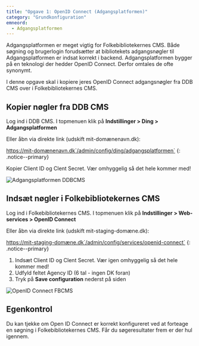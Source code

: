 ```yaml
---
title: "Opgave 1: OpenID Connect (Adgangsplatformen)"
category: "Grundkonfiguration"
emneord:
  - Adgangsplatformen
---
```


Adgangsplatformen er meget vigtig for Folkebibliotekernes CMS. Både søgning og brugerlogin forudsætter at bibliotekets adgangsnøgler til Adgangsplatformen er indsat korrekt i backend. Adgangsplatformen bygger på en teknologi der hedder OpenID Connect. Derfor omtales de ofte synonymt.

I denne opgave skal i kopiere jeres OpenID Connect adgangsnøgler fra DDB CMS over i Folkebibliotekernes CMS.

## Kopier nøgler fra DDB CMS

Log ind i DDB CMS. I topmenuen klik på **Indstillinger > Ding > Adgangsplatformen**

Eller åbn via direkte link (udskift mit-domænenavn.dk):

https://mit-domænenavn.dk`/admin/config/ding/adgangsplatformen`
{: .notice--primary}

Kopier Client ID og Clent Secret. Vær omhyggelig så det hele kommer med!


![Adgangsplatformen DDBCMS](https://github.com/danskernesdigitalebibliotek/folkebibliotekernes_cms_manual/assets/1641342/c2318e78-7318-4384-91b7-358b613b0e70)


## Indsæt nøgler i Folkebibliotekernes CMS

Log ind i Folkebibliotekernes CMS. I topmenuen klik på **Indstillinger > Web-services > OpenID Connect**

Eller åbn via direkte link (udskift mit-staging-domæne.dk):

https://mit-staging-domæne.dk`/admin/config/services/openid-connect`
{: .notice--primary}

1. Indsæt Client ID og Clent Secret. Vær igen omhyggelig så det hele kommer med!
2. Udfyld feltet Agency ID (6 tal - ingen DK foran)
3. Tryk på **Save configuration** nederst på siden


![OpenID Connect FBCMS](https://github.com/danskernesdigitalebibliotek/folkebibliotekernes_cms_manual/assets/1641342/3cf6e2ff-7993-4b5a-a924-754563244a0f)



## Egenkontrol
Du kan tjekke om Open ID Connect er korrekt konfigureret ved at forteage en søgning i Folkebibliotekernes CMS. Får du søgeresultater frem er der hul igennem.
